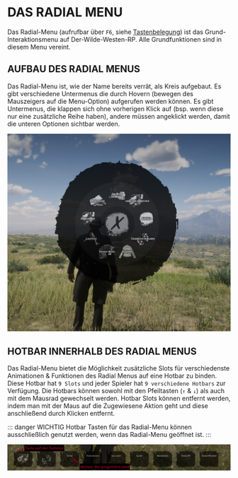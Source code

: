 # DAS RADIAL MENU

Das Radial-Menu (aufrufbar über `F6`, siehe [Tastenbelegung](https://wiki.der-wilde-westen-rp.de/sites/keyboard-console/tastaturbelegung)) ist das Grund-Interaktionsmenu auf Der-Wilde-Westen-RP. Alle Grundfunktionen sind in diesem Menu vereint.

## AUFBAU DES RADIAL MENUS

Das Radial-Menu ist, wie der Name bereits verrät, als Kreis aufgebaut. Es gibt verschiedene Untermenus die durch Hovern (bewegen des Mauszeigers auf die Menu-Option) aufgerufen werden können.
Es gibt Untermenus, die klappen sich ohne vorherigen Klick auf (bsp. wenn diese nur eine zusätzliche Reihe haben), andere müssen angeklickt werden, damit die unteren Optionen sichtbar werden.

![Grundlegendes Radialmenu](../../assets/radial_menu_base.png)

## HOTBAR INNERHALB DES RADIAL MENUS
<Badge type="tip" text="NEU: Verfügbar am dem Patch am 12.01.2025 / 16:00 Uhr."/>

Das Radial-Menu bietet die Möglichkeit zusätzliche Slots für verschiedenste Animationen & Funktionen des Radial Menus auf eine Hotbar zu binden.
Diese Hotbar hat `9 Slots` und jeder Spieler hat `9 verschiedene Hotbars` zur Verfügung. Die Hotbars können sowohl mit den Pfeiltasten (`↑` & `↓`) als auch mit dem Mausrad gewechselt werden.
Hotbar Slots können entfernt werden, indem man mit der Maus auf die Zugewiesene Aktion geht und diese anschließend durch Klicken entfernt.

::: danger WICHTIG
Hotbar Tasten für das Radial-Menu können ausschließlich genutzt werden, wenn das Radial-Menu geöffnet ist. 
:::

![Grundlegendes Radialmenu](../../assets/radial_menu_hotbar.png)
